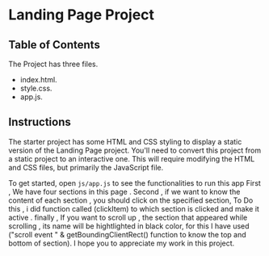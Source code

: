 # Landing Page Project

## Table of Contents
The Project has three files.
* index.html.
* style.css.
* app.js.

## Instructions

The starter project has some HTML and CSS styling to display a static version of the Landing Page project. You'll need to convert this project from a static project to an interactive one. This will require modifying the HTML and CSS files, but primarily the JavaScript file.

To get started, open `js/app.js` to see the functionalities to run this app
First , We have four sections in this page .
Second , if we want to know the content of each section , you should click on the specified section, To Do this , i did function called (clickItem) to which section is clicked and make it active .
finally , If you want to scroll up , the section that appeared while scrolling , its name will be hightlighted in black color, for this I have used ("scroll event " & getBoundingClientRect() function to know the top and bottom of section).
I hope you to appreciate my work in this project.
